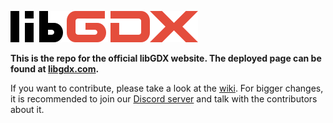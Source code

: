 ![](/assets/images/logo.png)

**This is the repo for the official libGDX website. The deployed page can be found at [libgdx.com](https://libgdx.com).**

If you want to contribute, please take a look at the [wiki](https://github.com/libgdx/libgdx.github.io/wiki). For bigger changes, it is recommended to join our [Discord server](https://libgdx.com/community/discord/) and talk with the contributors about it.
